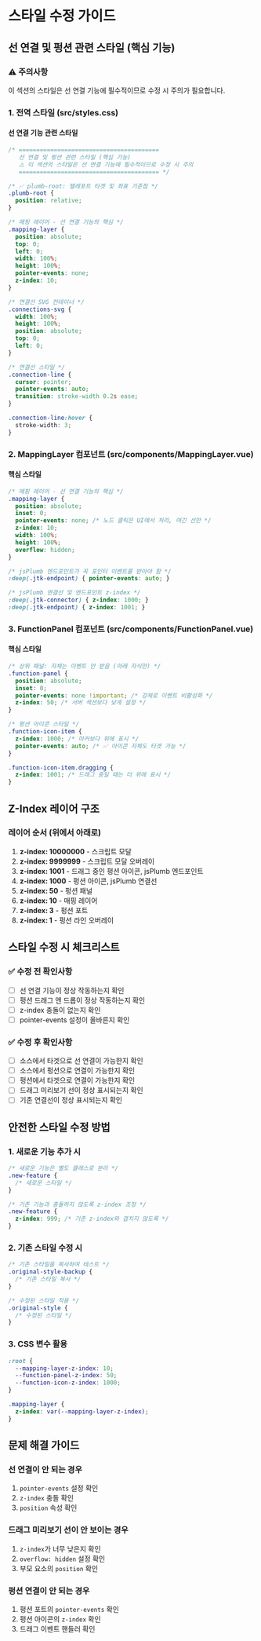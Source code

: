 # 스타일 수정 가이드

## 선 연결 및 펑션 관련 스타일 (핵심 기능)

### ⚠️ 주의사항
이 섹션의 스타일은 선 연결 기능에 필수적이므로 수정 시 주의가 필요합니다.

### 1. 전역 스타일 (src/styles.css)

#### 선 연결 기능 관련 스타일
```css
/* ========================================
   선 연결 및 펑션 관련 스타일 (핵심 기능)
   ⚠️ 이 섹션의 스타일은 선 연결 기능에 필수적이므로 수정 시 주의
   ======================================== */

/* ✅ plumb-root: 텔레포트 타겟 및 좌표 기준점 */
.plumb-root {
  position: relative;
}

/* 매핑 레이어 - 선 연결 기능의 핵심 */
.mapping-layer {
  position: absolute;
  top: 0;
  left: 0;
  width: 100%;
  height: 100%;
  pointer-events: none;
  z-index: 10;
}

/* 연결선 SVG 컨테이너 */
.connections-svg {
  width: 100%;
  height: 100%;
  position: absolute;
  top: 0;
  left: 0;
}

/* 연결선 스타일 */
.connection-line {
  cursor: pointer;
  pointer-events: auto;
  transition: stroke-width 0.2s ease;
}

.connection-line:hover {
  stroke-width: 3;
}
```

### 2. MappingLayer 컴포넌트 (src/components/MappingLayer.vue)

#### 핵심 스타일
```css
/* 매핑 레이어 - 선 연결 기능의 핵심 */
.mapping-layer {
  position: absolute;
  inset: 0;
  pointer-events: none; /* 노드 클릭은 UI에서 처리, 여긴 선만 */
  z-index: 10;
  width: 100%;
  height: 100%;
  overflow: hidden;
}

/* jsPlumb 엔드포인트가 꼭 포인터 이벤트를 받아야 함 */
:deep(.jtk-endpoint) { pointer-events: auto; }

/* jsPlumb 연결선 및 엔드포인트 z-index */
:deep(.jtk-connector) { z-index: 1000; }
:deep(.jtk-endpoint) { z-index: 1001; }
```

### 3. FunctionPanel 컴포넌트 (src/components/FunctionPanel.vue)

#### 핵심 스타일
```css
/* 상위 패널: 자체는 이벤트 안 받음 (아래 자식만) */
.function-panel {
  position: absolute;
  inset: 0;
  pointer-events: none !important; /* 강제로 이벤트 비활성화 */
  z-index: 50; /* 서버 섹션보다 낮게 설정 */
}

/* 펑션 아이콘 스타일 */
.function-icon-item {
  z-index: 1000; /* 마커보다 위에 표시 */
  pointer-events: auto; /* ✅ 아이콘 자체도 타겟 가능 */
}

.function-icon-item.dragging {
  z-index: 1001; /* 드래그 중일 때는 더 위에 표시 */
}
```

## Z-Index 레이어 구조

### 레이어 순서 (위에서 아래로)
1. **z-index: 10000000** - 스크립트 모달
2. **z-index: 9999999** - 스크립트 모달 오버레이
3. **z-index: 1001** - 드래그 중인 펑션 아이콘, jsPlumb 엔드포인트
4. **z-index: 1000** - 펑션 아이콘, jsPlumb 연결선
5. **z-index: 50** - 펑션 패널
6. **z-index: 10** - 매핑 레이어
7. **z-index: 3** - 펑션 포트
8. **z-index: 1** - 펑션 라인 오버레이

## 스타일 수정 시 체크리스트

### ✅ 수정 전 확인사항
- [ ] 선 연결 기능이 정상 작동하는지 확인
- [ ] 펑션 드래그 앤 드롭이 정상 작동하는지 확인
- [ ] z-index 충돌이 없는지 확인
- [ ] pointer-events 설정이 올바른지 확인

### ✅ 수정 후 확인사항
- [ ] 소스에서 타겟으로 선 연결이 가능한지 확인
- [ ] 소스에서 펑션으로 연결이 가능한지 확인
- [ ] 펑션에서 타겟으로 연결이 가능한지 확인
- [ ] 드래그 미리보기 선이 정상 표시되는지 확인
- [ ] 기존 연결선이 정상 표시되는지 확인

## 안전한 스타일 수정 방법

### 1. 새로운 기능 추가 시
```css
/* 새로운 기능은 별도 클래스로 분리 */
.new-feature {
  /* 새로운 스타일 */
}

/* 기존 기능과 충돌하지 않도록 z-index 조정 */
.new-feature {
  z-index: 999; /* 기존 z-index와 겹치지 않도록 */
}
```

### 2. 기존 스타일 수정 시
```css
/* 기존 스타일을 복사하여 테스트 */
.original-style-backup {
  /* 기존 스타일 복사 */
}

/* 수정된 스타일 적용 */
.original-style {
  /* 수정된 스타일 */
}
```

### 3. CSS 변수 활용
```css
:root {
  --mapping-layer-z-index: 10;
  --function-panel-z-index: 50;
  --function-icon-z-index: 1000;
}

.mapping-layer {
  z-index: var(--mapping-layer-z-index);
}
```

## 문제 해결 가이드

### 선 연결이 안 되는 경우
1. `pointer-events` 설정 확인
2. `z-index` 충돌 확인
3. `position` 속성 확인

### 드래그 미리보기 선이 안 보이는 경우
1. `z-index`가 너무 낮은지 확인
2. `overflow: hidden` 설정 확인
3. 부모 요소의 `position` 확인

### 펑션 연결이 안 되는 경우
1. 펑션 포트의 `pointer-events` 확인
2. 펑션 아이콘의 `z-index` 확인
3. 드래그 이벤트 핸들러 확인 